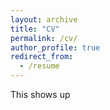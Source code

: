 ```yaml
---
layout: archive
title: "CV"
permalink: /cv/
author_profile: true
redirect_from:
  - /resume
---
```


<!----<iframe src="/files/Curriculum_Vitae_TR.pdf" width="100%" height="500" frameborder="no" border="0" marginwidth="0" marginheight="0"></iframe>--->

This shows up

